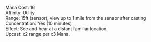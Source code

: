 Mana Cost: 16  
Affinity: Utility  
Range: 15ft (sensor); view up to 1 mile from the sensor after casting  
Concentration: Yes (10 minutes)  
Effect: See and hear at a distant familiar location.  
Upcast: x2 range per x3 Mana.